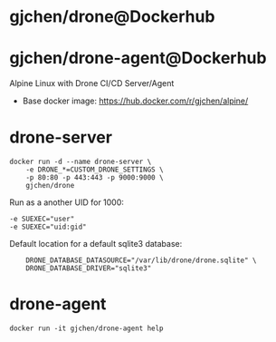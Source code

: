 # gjchen/drone@Dockerhub
# gjchen/drone-agent@Dockerhub
Alpine Linux with Drone CI/CD Server/Agent
* Base docker image: https://hub.docker.com/r/gjchen/alpine/

drone-server
============

```
docker run -d --name drone-server \
	-e DRONE_*=CUSTOM_DRONE_SETTINGS \
	-p 80:80 -p 443:443 -p 9000:9000 \
	gjchen/drone
```

Run as a another UID for 1000:

```
-e SUEXEC="user"
-e SUEXEC="uid:gid"
```

Default location for a default sqlite3 database:

```
	DRONE_DATABASE_DATASOURCE="/var/lib/drone/drone.sqlite" \
	DRONE_DATABASE_DRIVER="sqlite3"
```

drone-agent
===========

```
docker run -it gjchen/drone-agent help
```
